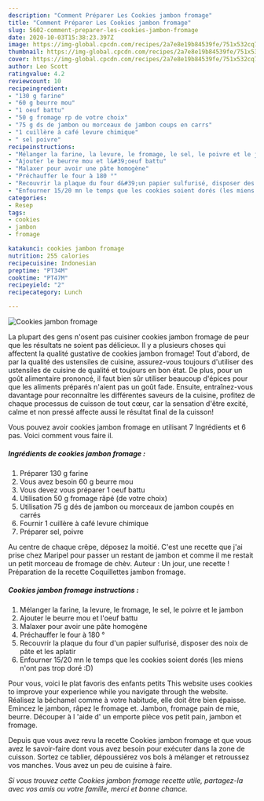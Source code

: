 ```yaml
---
description: "Comment Préparer Les Cookies jambon fromage"
title: "Comment Préparer Les Cookies jambon fromage"
slug: 5602-comment-preparer-les-cookies-jambon-fromage
date: 2020-10-03T15:38:23.397Z
image: https://img-global.cpcdn.com/recipes/2a7e8e19b84539fe/751x532cq70/cookies-jambon-fromage-photo-principale-de-la-recette.jpg
thumbnail: https://img-global.cpcdn.com/recipes/2a7e8e19b84539fe/751x532cq70/cookies-jambon-fromage-photo-principale-de-la-recette.jpg
cover: https://img-global.cpcdn.com/recipes/2a7e8e19b84539fe/751x532cq70/cookies-jambon-fromage-photo-principale-de-la-recette.jpg
author: Leo Scott
ratingvalue: 4.2
reviewcount: 10
recipeingredient:
- "130 g farine"
- "60 g beurre mou"
- "1 oeuf battu"
- "50 g fromage rp de votre choix"
- "75 g ds de jambon ou morceaux de jambon coups en carrs"
- "1 cuillère à café levure chimique"
- " sel poivre"
recipeinstructions:
- "Mélanger la farine, la levure, le fromage, le sel, le poivre et le jambon"
- "Ajouter le beurre mou et l&#39;oeuf battu"
- "Malaxer pour avoir une pâte homogène"
- "Préchauffer le four à 180 °"
- "Recouvrir la plaque du four d&#39;un papier sulfurisé, disposer des noix de pâte et les aplatir"
- "Enfourner 15/20 mn le temps que les cookies soient dorés (les miens n&#39;ont pas trop doré :D)"
categories:
- Resep
tags:
- cookies
- jambon
- fromage

katakunci: cookies jambon fromage 
nutrition: 255 calories
recipecuisine: Indonesian
preptime: "PT34M"
cooktime: "PT47M"
recipeyield: "2"
recipecategory: Lunch

---
```



![Cookies jambon fromage](https://img-global.cpcdn.com/recipes/2a7e8e19b84539fe/751x532cq70/cookies-jambon-fromage-photo-principale-de-la-recette.jpg)

La plupart des gens n'osent pas cuisiner cookies jambon fromage de peur que les résultats ne soient pas délicieux. Il y a plusieurs choses qui affectent la qualité gustative de cookies jambon fromage! Tout d'abord, de par la qualité des ustensiles de cuisine, assurez-vous toujours d'utiliser des ustensiles de cuisine de qualité et toujours en bon état. De plus, pour un goût alimentaire prononcé, il faut bien sûr utiliser beaucoup d'épices pour que les aliments préparés n'aient pas un goût fade. Ensuite, entraînez-vous davantage pour reconnaître les différentes saveurs de la cuisine, profitez de chaque processus de cuisson de tout cœur, car la sensation d'être excité, calme et non pressé affecte aussi le résultat final de la cuisson!

<!--inarticleads1-->

Vous pouvez avoir cookies jambon fromage en utilisant 7 Ingrédients et 6 pas. Voici comment vous faire il.

##### Ingrédients de cookies jambon fromage :

1. Préparer 130 g farine
1. Vous avez besoin 60 g beurre mou
1. Vous devez vous préparer 1 oeuf battu
1. Utilisation 50 g fromage râpé (de votre choix)
1. Utilisation 75 g dés de jambon ou morceaux de jambon coupés en carrés
1. Fournir 1 cuillère à café levure chimique
1. Préparer  sel, poivre


Au centre de chaque crêpe, déposez la moitié. C&#39;est une recette que j&#39;ai prise chez Maripel pour passer un restant de jambon et comme il me restait un petit morceau de fromage de chèv. Auteur : Un jour, une recette ! Préparation de la recette Coquillettes jambon fromage. 

<!--inarticleads2-->

##### Cookies jambon fromage instructions :

1. Mélanger la farine, la levure, le fromage, le sel, le poivre et le jambon
1. Ajouter le beurre mou et l&#39;oeuf battu
1. Malaxer pour avoir une pâte homogène
1. Préchauffer le four à 180 °
1. Recouvrir la plaque du four d&#39;un papier sulfurisé, disposer des noix de pâte et les aplatir
1. Enfourner 15/20 mn le temps que les cookies soient dorés (les miens n&#39;ont pas trop doré :D)


Pour vous, voici le plat favoris des enfants petits This website uses cookies to improve your experience while you navigate through the website. Réalisez la béchamel comme à votre habitude, elle doit être bien épaisse. Emincez le jambon, râpez le fromage et. Jambon, fromage pain de mie, beurre. Découper à l &#39;aide d&#39; un emporte pièce vos petit pain, jambon et fromage. 

<!--inarticleads1-->

<p>
Depuis que vous avez revu la recette Cookies jambon fromage et que vous avez le savoir-faire dont vous avez besoin pour exécuter dans la zone de cuisson. Sortez ce tablier, dépoussiérez vos bols à mélanger et retroussez vos manches. Vous avez un peu de cuisine à faire.
</p>

<p>
<i>Si vous trouvez cette Cookies jambon fromage recette utile, partagez-la avec vos amis ou votre famille, merci et bonne chance.</i>
</p>
